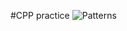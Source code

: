 #CPP practice
![Patterns](https://github.com/sushil026/cpp_practice/assets/68173862/c09869f3-e56f-4082-b106-653e4094ae13)

